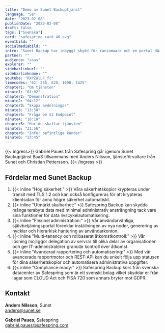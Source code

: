 ```yaml
---
title: "Demo av Sunet Backuptjänst"
language: "Se"
date: "2023-02-08"
publishDate: "2023-02-08"
draft: false
tags: ["Svenska"]
card: "safespring_card_46.svg"
eventbild: ""
socialmediabild: ""
intro: "Sunet Backup har inbyggt skydd för ransomware och en portal där du enkelt sköter kontrollen av er skyddade data."
partner: ""
audience: "saas"
explorer: ""
sidebarlinkurl: ""
sidebarlinkname: ""
youtube: "RXPZWlLF_fc"
timecodes: "62, 255, 820, 1090, 1425"
chapter1: "Om tjänsten"
minute1: "01:02"
chapter2: "Demonstration"
minute2: "04:12"
chapter3: "Skapa avdelningar"
minute3: "13:50"
chapter4: "Fråga om S3 Endpoint"
minute4: "18:10"
chapter5: "Hur du skaffar tjänsten"
minute5: "21:56"
chapter6: "Info: befintliga kunder"
minute6: "23:45"
---
```



{{< ingress>}}
Gabriel Paues från Safespring går igenom Sunet Backuptjänst BaaS tillsammans med Anders Nilsson, tjänsteförvaltare från Sunet och Christian Pettersson.
{{< /ingress >}}

## Fördelar med Sunet Backup

1. {{< inline "Hög säkerhet:" >}} Våra säkerhetskopior krypteras under transit med TLS 1.2 och kan också konfigureras för att krypteras klientsidan för ännu högre säkerhet automatiskt.
1. {{< inline "Utmärkt skalbarhet:" >}} Safespring Backup kan skydda många terabyte data med minimal administrativ ansträngning tack vare sina funktioner för data livscykelautomatisering.
1. {{< inline "Flexibel administration:" >}} Vår användarvänliga, självbetjäningsportal förenklar inställningen av nya noder, generering av nycklar och hierarkisk hantering av användarkonton.
1. {{< inline "Multi-tenancy och rollbaserat åtkomstkontroll:" >}} Vår lösning möjliggör delegation av servrar till olika delar av organisationen och ger IT-administratörer granulär kontroll över åtkomst.
1. {{< inline "Avancerad rapportering och automatisering:" >}} Med vår avancerade rapportmotor och REST-API kan du enkelt följa upp statusen för dina säkerhetskopior och automatisera administrativa uppgifter.
1. {{< inline "Compliance ready:" >}} Safespring Backup körs från svenska datacenter av Safespring som är ett svenskt bolag vilket skyddar er från lagar som CLOUD Act och FISA 720 som annars bryter mot GDPR.

## Kontakt

**Anders Nilsson**, Sunet  
anders@sunet.se

**Gabriel Paues**, Safespring  
gabriel.paues@safespring.com 